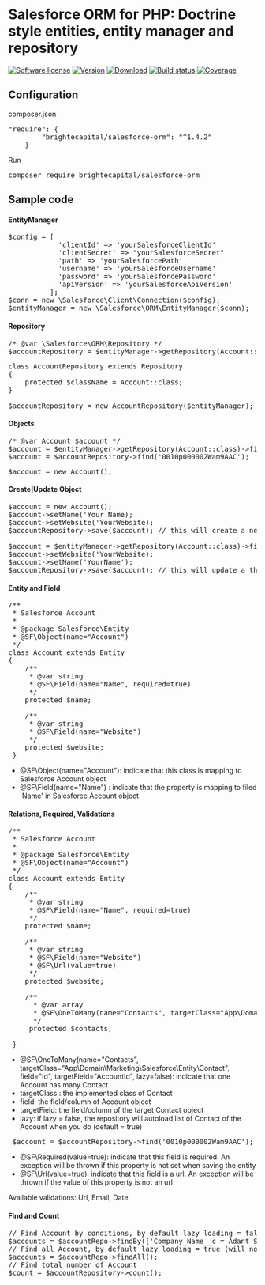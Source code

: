 # Salesforce ORM for PHP: Doctrine style entities, entity manager and repository
[![Software license][ico-license]](README.md)
[![Version][ico-version-stable]][link-packagist]
[![Download][ico-downloads-monthly]][link-downloads]
[![Build status][ico-travis]][link-travis]
[![Coverage][ico-codecov]][link-codecov]

[ico-license]: https://img.shields.io/github/license/nrk/predis.svg?style=flat-square
[ico-version-stable]: https://img.shields.io/packagist/v/brightecapital/salesforce-orm.svg
[ico-downloads-monthly]: https://img.shields.io/packagist/dm/brightecapital/salesforce-orm.svg
[ico-travis]: https://travis-ci.com/brighte-capital/salesforce-orm.svg?branch=master
[ico-codecov]: https://codecov.io/gh/brighte-capital/salesforce-orm/branch/master/graph/badge.svg

[link-packagist]: https://packagist.org/packages/brightecapital/salesforce-orm
[link-codecov]: https://codecov.io/gh/brighte-capital/salesforce-orm
[link-travis]: https://travis-ci.com/brighte-capital/salesforce-orm
[link-downloads]: https://packagist.org/packages/brightecapital/salesforce-orm/stats

## Configuration
composer.json
<pre>
"require": {
        "brightecapital/salesforce-orm": "^1.4.2"
    }
</pre>

Run 
<pre>
composer require brightecapital/salesforce-orm
</pre>
## Sample code
#### EntityManager
<pre>
$config = [
            'clientId' => 'yourSalesforceClientId'
            'clientSecret' => "yourSalesforceSecret"
            'path' => 'yourSalesforcePath'
            'username' => 'yourSalesforceUsername'
            'password' => 'yourSalesforcePassword'
            'apiVersion' => 'yourSalesforceApiVersion'
          ];
$conn = new \Salesforce\Client\Connection($config);          
$entityManager = new \Salesforce\ORM\EntityManager($conn);
</pre>

#### Repository
<pre>
/* @var \Salesforce\ORM\Repository */
$accountRepository = $entityManager->getRepository(Account::class);
</pre>
<pre>
class AccountRepository extends Repository
{
    protected $className = Account::class;
}

$accountRepository = new AccountRepository($entityManager);
</pre>
#### Objects
<pre>
/* @var Account $account */
$account = $entityManager->getRepository(Account::class)->find('0010p000002Wam9AAC');
$account = $accountRepository->find('0010p000002Wam9AAC');
</pre>

<pre>
$account = new Account();
</pre>

#### Create|Update Object
<pre>
$account = new Account();
$account->setName('Your Name);
$account->setWebsite('YourWebsite);
$accountRepository->save($account); // this will create a new Account entity

$account = $entityManager->getRepository(Account::class)->find('0010p000002Wam9AAC');
$account->setWebsite('YourWebsite);
$account->setName('YourName');
$accountRepository->save($account); // this will update a the current Account entity
</pre>
#### Entity and Field
<pre>
/**
 * Salesforce Account
 *
 * @package Salesforce\Entity
 * @SF\Object(name="Account")
 */
class Account extends Entity
{
    /**
     * @var string
     * @SF\Field(name="Name", required=true)
     */
    protected $name;

    /**
     * @var string
     * @SF\Field(name="Website")
     */
    protected $website;
 }
</pre>
 + @SF\Object(name="Account"): indicate that this class is mapping to Salesforce Account object
 + @SF\Field(name="Name") : indicate that the property is mapping to filed 'Name' in Salesforce Account object
#### Relations, Required, Validations
<pre>
/**
 * Salesforce Account
 *
 * @package Salesforce\Entity
 * @SF\Object(name="Account")
 */
class Account extends Entity
{
    /**
     * @var string
     * @SF\Field(name="Name", required=true)
     */
    protected $name;

    /**
     * @var string
     * @SF\Field(name="Website")
     * @SF\Url(value=true)
     */
    protected $website;
    
    /**
      * @var array
      * @SF\OneToMany(name="Contacts", targetClass="App\Domain\Marketing\Salesforce\Entity\Contact", field="Id", targetField="AccountId", lazy=false)
      */
     protected $contacts;

 }
</pre>

+ @SF\OneToMany(name="Contacts", targetClass="App\Domain\Marketing\Salesforce\Entity\Contact", field="Id", targetField="AccountId", lazy=false): indicate that one Account has many Contact
+ targetClass : the implemented class of Contact
+ field: the field/column of Account object
+ targetField: the field/column of the target Contact object
+ lazy: if lazy = false, the repository will autoload list of Contact of the Account when you do (default = true)
<pre>
 $account = $accountRepository->find('0010p000002Wam9AAC');
</pre>

+ @SF\Required(value=true): indicate that this field is required. An exception will be thrown if this property is not set when saving the entity
+ @SF\Url(value=true): indicate that this field is a url. An exception will be thrown if the value of this property is not an url

Available validations: Url, Email, Date
#### Find and Count
<pre>
// Find Account by conditions, by default lazy loading = false (will load relations)
$accounts = $accountRepo->findBy(['Company_Name__c = Adant Services Group Pty Ltd']);
// Find all Account, by default lazy loading = true (will not load relations)
$accounts = $accountRepo->findAll();
// Find total number of Account
$count = $accountRepository->count();
</pre>
